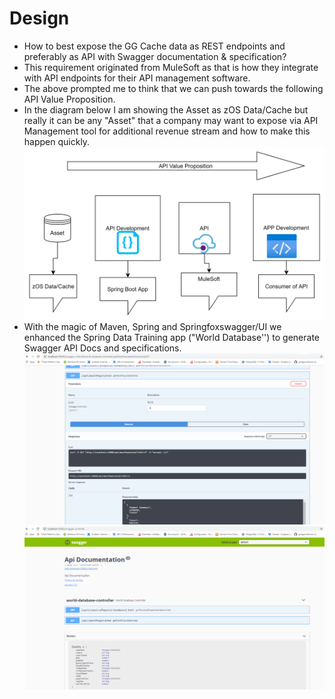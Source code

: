 # Design
- How to best expose the GG Cache data as REST endpoints and preferably as API with Swagger documentation & specification? 
- This requirement originated from MuleSoft as that is how they integrate with API endpoints for their API management software.
- The above prompted me to think that we can push towards the following API Value Proposition. 
- In the diagram below I am showing the Asset as zOS Data/Cache but really it can be any "Asset" that a company may want to expose via API Management tool for additional revenue stream and how to make this happen quickly.
![IMG1.png](IMG1.png)
- With the magic of Maven, Spring and  Springfoxswagger/UI we enhanced the Spring Data Training app ("World Database'') to generate Swagger API Docs and specifications.
![IMG2.png](IMG2.png)
![IMG3.png](IMG3.png)

